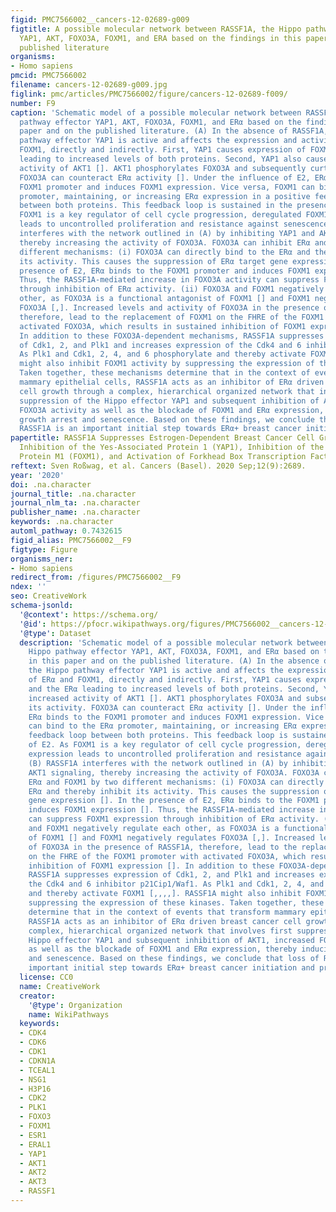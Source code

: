 ```yaml
---
figid: PMC7566002__cancers-12-02689-g009
figtitle: A possible molecular network between RASSF1A, the Hippo pathway effector
  YAP1, AKT, FOXO3A, FOXM1, and ERA based on the findings in this paper and on the
  published literature
organisms:
- Homo sapiens
pmcid: PMC7566002
filename: cancers-12-02689-g009.jpg
figlink: pmc/articles/PMC7566002/figure/cancers-12-02689-f009/
number: F9
caption: 'Schematic model of a possible molecular network between RASSF1A, the Hippo
  pathway effector YAP1, AKT, FOXO3A, FOXM1, and ERα based on the findings in this
  paper and on the published literature. (A) In the absence of RASSF1A, the Hippo
  pathway effector YAP1 is active and affects the expression and activity of ERα and
  FOXM1, directly and indirectly. First, YAP1 causes expression of FOXM1 and the ERα
  leading to increased levels of both proteins. Second, YAP1 also causes increased
  activity of AKT1 []. AKT1 phosphorylates FOXO3A and subsequently curtail its activity.
  FOXO3A can counteract ERα activity []. Under the influence of E2, ERα binds to the
  FOXM1 promoter and induces FOXM1 expression. Vice versa, FOXM1 can bind to the ERα
  promoter, maintaining, or increasing ERα expression in a positive feedback loop
  between both proteins. This feedback loop is sustained in the presence of E2. As
  FOXM1 is a key regulator of cell cycle progression, deregulated FOXM1 expression
  leads to uncontrolled proliferation and resistance against senescence. (B) RASSF1A
  interferes with the network outlined in (A) by inhibiting YAP1 and AKT1 signaling,
  thereby increasing the activity of FOXO3A. FOXO3A can inhibit ERα and FOXM1 by two
  different mechanisms: (i) FOXO3A can directly bind to the ERα and thereby inhibit
  its activity. This causes the suppression of ERα target gene expression []. In the
  presence of E2, ERα binds to the FOXM1 promoter and induces FOXM1 expression [].
  Thus, the RASSF1A-mediated increase in FOXO3A activity can suppress FOXM1 expression
  through inhibition of ERα activity. (ii) FOXO3A and FOXM1 negatively regulate each
  other, as FOXO3A is a functional antagonist of FOXM1 [] and FOXM1 negatively regulates
  FOXO3A [,]. Increased levels and activity of FOXO3A in the presence of RASSF1A,
  therefore, lead to the replacement of FOXM1 on the FHRE of the FOXM1 promoter with
  activated FOXO3A, which results in sustained inhibition of FOXM1 expression [].
  In addition to these FOXO3A-dependent mechanisms, RASSF1A suppresses expression
  of Cdk1, 2, and Plk1 and increases expression of the Cdk4 and 6 inhibitor p21Cip1/Waf1.
  As Plk1 and Cdk1, 2, 4, and 6 phosphorylate and thereby activate FOXM1 [,,,,]. RASSF1A
  might also inhibit FOXM1 activity by suppressing the expression of these kinases.
  Taken together, these mechanisms determine that in the context of events that transform
  mammary epithelial cells, RASSF1A acts as an inhibitor of ERα driven breast cancer
  cell growth through a complex, hierarchical organized network that involves first
  suppression of the Hippo effector YAP1 and subsequent inhibition of AKT1, increased
  FOXO3A activity as well as the blockade of FOXM1 and ERα expression, thereby inducing
  growth arrest and senescence. Based on these findings, we conclude that loss of
  RASSF1A is an important initial step towards ERα+ breast cancer initiation and progression.'
papertitle: RASSF1A Suppresses Estrogen-Dependent Breast Cancer Cell Growth through
  Inhibition of the Yes-Associated Protein 1 (YAP1), Inhibition of the Forkhead Box
  Protein M1 (FOXM1), and Activation of Forkhead Box Transcription Factor 3A (FOXO3A).
reftext: Sven Roßwag, et al. Cancers (Basel). 2020 Sep;12(9):2689.
year: '2020'
doi: .na.character
journal_title: .na.character
journal_nlm_ta: .na.character
publisher_name: .na.character
keywords: .na.character
automl_pathway: 0.7432615
figid_alias: PMC7566002__F9
figtype: Figure
organisms_ner:
- Homo sapiens
redirect_from: /figures/PMC7566002__F9
ndex: ''
seo: CreativeWork
schema-jsonld:
  '@context': https://schema.org/
  '@id': https://pfocr.wikipathways.org/figures/PMC7566002__cancers-12-02689-g009.html
  '@type': Dataset
  description: 'Schematic model of a possible molecular network between RASSF1A, the
    Hippo pathway effector YAP1, AKT, FOXO3A, FOXM1, and ERα based on the findings
    in this paper and on the published literature. (A) In the absence of RASSF1A,
    the Hippo pathway effector YAP1 is active and affects the expression and activity
    of ERα and FOXM1, directly and indirectly. First, YAP1 causes expression of FOXM1
    and the ERα leading to increased levels of both proteins. Second, YAP1 also causes
    increased activity of AKT1 []. AKT1 phosphorylates FOXO3A and subsequently curtail
    its activity. FOXO3A can counteract ERα activity []. Under the influence of E2,
    ERα binds to the FOXM1 promoter and induces FOXM1 expression. Vice versa, FOXM1
    can bind to the ERα promoter, maintaining, or increasing ERα expression in a positive
    feedback loop between both proteins. This feedback loop is sustained in the presence
    of E2. As FOXM1 is a key regulator of cell cycle progression, deregulated FOXM1
    expression leads to uncontrolled proliferation and resistance against senescence.
    (B) RASSF1A interferes with the network outlined in (A) by inhibiting YAP1 and
    AKT1 signaling, thereby increasing the activity of FOXO3A. FOXO3A can inhibit
    ERα and FOXM1 by two different mechanisms: (i) FOXO3A can directly bind to the
    ERα and thereby inhibit its activity. This causes the suppression of ERα target
    gene expression []. In the presence of E2, ERα binds to the FOXM1 promoter and
    induces FOXM1 expression []. Thus, the RASSF1A-mediated increase in FOXO3A activity
    can suppress FOXM1 expression through inhibition of ERα activity. (ii) FOXO3A
    and FOXM1 negatively regulate each other, as FOXO3A is a functional antagonist
    of FOXM1 [] and FOXM1 negatively regulates FOXO3A [,]. Increased levels and activity
    of FOXO3A in the presence of RASSF1A, therefore, lead to the replacement of FOXM1
    on the FHRE of the FOXM1 promoter with activated FOXO3A, which results in sustained
    inhibition of FOXM1 expression []. In addition to these FOXO3A-dependent mechanisms,
    RASSF1A suppresses expression of Cdk1, 2, and Plk1 and increases expression of
    the Cdk4 and 6 inhibitor p21Cip1/Waf1. As Plk1 and Cdk1, 2, 4, and 6 phosphorylate
    and thereby activate FOXM1 [,,,,]. RASSF1A might also inhibit FOXM1 activity by
    suppressing the expression of these kinases. Taken together, these mechanisms
    determine that in the context of events that transform mammary epithelial cells,
    RASSF1A acts as an inhibitor of ERα driven breast cancer cell growth through a
    complex, hierarchical organized network that involves first suppression of the
    Hippo effector YAP1 and subsequent inhibition of AKT1, increased FOXO3A activity
    as well as the blockade of FOXM1 and ERα expression, thereby inducing growth arrest
    and senescence. Based on these findings, we conclude that loss of RASSF1A is an
    important initial step towards ERα+ breast cancer initiation and progression.'
  license: CC0
  name: CreativeWork
  creator:
    '@type': Organization
    name: WikiPathways
  keywords:
  - CDK4
  - CDK6
  - CDK1
  - CDKN1A
  - TCEAL1
  - NSG1
  - H3P16
  - CDK2
  - PLK1
  - FOXO3
  - FOXM1
  - ESR1
  - ERAL1
  - YAP1
  - AKT1
  - AKT2
  - AKT3
  - RASSF1
---
```

